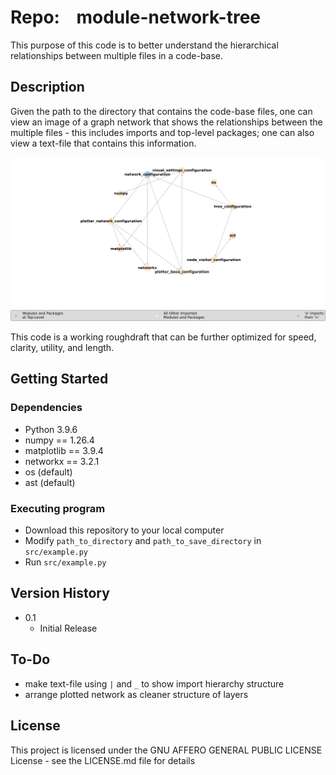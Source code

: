 # Repo:    module-network-tree

This purpose of this code is to better understand the hierarchical relationships between multiple files in a code-base.

## Description

Given the path to the directory that contains the code-base files, one can view an image of a graph network that shows the relationships between the multiple files - this includes imports and top-level packages; one can also view a text-file that contains this information. 

<img title="" src="output/module_network_graph.png" alt="example-network_graph" data-align="inline">

This code is a working roughdraft that can be further optimized for speed, clarity, utility, and length.



## Getting Started

### Dependencies

* Python 3.9.6
* numpy == 1.26.4
* matplotlib == 3.9.4
* networkx == 3.2.1
* os (default)
* ast (default)

### Executing program

* Download this repository to your local computer
* Modify `path_to_directory` and `path_to_save_directory` in `src/example.py`
* Run `src/example.py`

## Version History

* 0.1
  * Initial Release

## To-Do
* make text-file using `|` and `_` to show import hierarchy structure
* arrange plotted network as cleaner structure of layers

## License

This project is licensed under the GNU AFFERO GENERAL PUBLIC LICENSE License - see the LICENSE.md file for details
